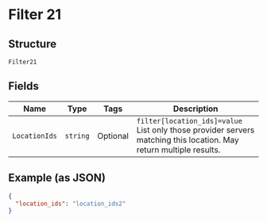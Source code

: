 
# Filter 21

## Structure

`Filter21`

## Fields

| Name | Type | Tags | Description |
|  --- | --- | --- | --- |
| `LocationIds` | `string` | Optional | `filter[location_ids]=value` List only those provider servers matching this location. May return multiple results. |

## Example (as JSON)

```json
{
  "location_ids": "location_ids2"
}
```

